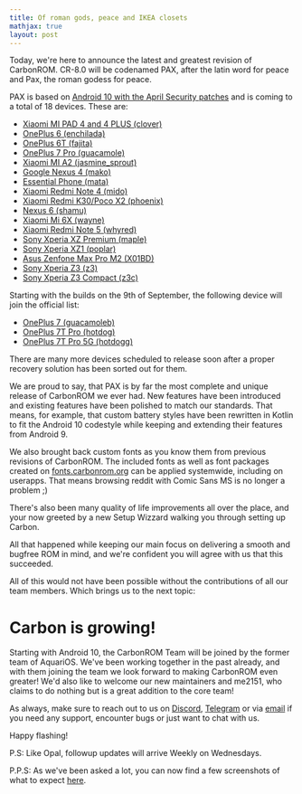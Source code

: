 ```yaml
---
title: Of roman gods, peace and IKEA closets
mathjax: true
layout: post
---
```


Today, we're here to announce the latest and greatest revision of CarbonROM.
CR-8.0 will be codenamed PAX, after the latin word for peace and Pax, the roman godess for peace.

PAX is based on [Android 10 with the April Security patches](https://source.android.com/security/bulletin/2020-04-01) and is coming to a total of 18 devices.
These are:
* [Xiaomi MI PAD 4 and 4 PLUS (clover)](https://get.carbonrom.org/device-clover.html)
* [OnePlus 6 (enchilada)](https://get.carbonrom.org/device-enchilada.html)
* [OnePlus 6T (fajita)](https://get.carbonrom.org/device-fajita.html)
* [OnePlus 7 Pro (guacamole)](https://get.carbonrom.org/device-guacamole.html)
* [Xiaomi MI A2 (jasmine_sprout)](https://get.carbonrom.org/device-jasmine_sprout.html)
* [Google Nexus 4 (mako)](https://get.carbonrom.org/device-mako.html)
* [Essential Phone (mata)](https://get.carbonrom.org/device-mata.html)
* [Xiaomi Redmi Note 4 (mido)](https://get.carbonrom.org/device-mido.html)
* [Xiaomi Redmi K30/Poco X2 (phoenix)](https://get.carbonrom.org/device-phoenix.html)
* [Nexus 6 (shamu)](https://get.carbonrom.org/device-shamu.html)
* [Xiaomi Mi 6X (wayne)](https://get.carbonrom.org/device-wayne.html)
* [Xiaomi Redmi Note 5 (whyred)](https://get.carbonrom.org/device-whyred.html)
* [Sony Xperia XZ Premium (maple)](https://get.carbonrom.org/device-maple.html)
* [Sony Xperia XZ1 (poplar)](https://get.carbonrom.org/device-poplar.html)
* [Asus Zenfone Max Pro M2 (X01BD)](https://get.carbonrom.org/device-X01BD.html)
* [Sony Xperia Z3 (z3)](https://get.carbonrom.org/device-z3.html)
* [Sony Xperia Z3 Compact (z3c)](https://get.carbonrom.org/device-z3c.html)

Starting with the builds on the 9th of September, the following device will join the official list:
* [OnePlus 7 (guacamoleb)](https://get.carbonrom.org/device-guacamoleb.html)
* [OnePlus 7T Pro (hotdog)](https://get.carbonrom.org/device-hotdog.html)
* [OnePlus 7T Pro 5G (hotdogg)](https://get.carbonrom.org/device-hotdogg.html)

There are many more devices scheduled to release soon after a proper recovery solution has been sorted out for them.

We are proud to say, that PAX is by far the most complete and unique release of CarbonROM we ever had. New features have been introduced and existing features have been polished to match our standards. That means, for example, that custom battery styles have been rewritten in Kotlin to fit the Android 10 codestyle while keeping and extending their features from Android 9.

We also brought back custom fonts as you know them from previous revisions of CarbonROM. The included fonts as well as font packages created on [fonts.carbonrom.org](https://fonts.carbonrom.org) can be applied systemwide, including on userapps. That means browsing reddit with Comic Sans MS is no longer a problem ;)

There's also been many quality of life improvements all over the place, and your now greeted by a new Setup Wizzard walking you through setting up Carbon.

All that happened while keeping our main focus on delivering a smooth and bugfree ROM in mind, and we're confident you will agree with us that this succeeded.

All of this would not have been possible without the contributions of all our team members. Which brings us to the next topic:
# Carbon is growing!
Starting with Android 10, the CarbonROM Team will be joined by the former team of AquariOS. We've been working together in the past already, and with them joining the team we look forward to making CarbonROM even greater! We'd also like to welcome our new maintainers and me2151, who claims to do nothing but is a great addition to the core team!

As always, make sure to reach out to us on [Discord](https://discord.gg/3eZCPTx), [Telegram](https://t.me/CarbonROM) or via [email](mailto:support@carbonrom.org) if you need any support, encounter bugs or just want to chat with us.

Happy flashing!

P.S: Like Opal, followup updates will arrive Weekly on Wednesdays.

P.P.S: As we've been asked a lot, you can now find a few screenshots of what to expect [here](https://imgur.com/a/v0M23M1).
